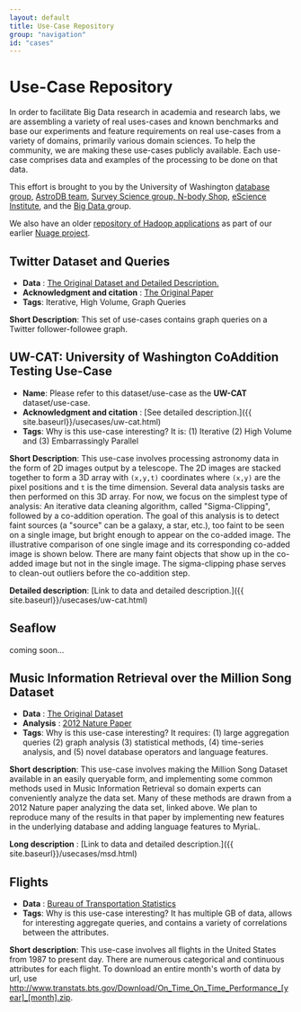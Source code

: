 ```yaml
---
layout: default
title: Use-Case Repository
group: "navigation"
id: "cases"
---
```


# Use-Case Repository

In order to facilitate Big Data research in academia and research labs, we are assembling a variety of real uses-cases and known benchmarks and base our experiments and feature requirements on real use-cases from a variety of domains, primarily various domain sciences. To help the community, we are making these use-cases publicly available. Each use-case comprises data and examples of the processing to be done on that data.

This effort is brought to you by the University of Washington [database group](http://db.cs.washington.edu), [AstroDB team](http://db.cs.washington.edu/astrodb/), [Survey Science group,](http://ssg.astro.washington.edu/home_ssg.shtml)[ N-body Shop](http://www-hpcc.astro.washington.edu/), [eScience Institute](http://escience.washington.edu/), and the [Big Data ](http://bigdata.cs.washington.edu)group.

We also have an older [repository of Hadoop applications](http://nuage.cs.washington.edu/repository.php) as part of our earlier [Nuage project](http://nuage.cs.washington.edu).

## Twitter Dataset and Queries

* **Data** : [The Original Dataset and Detailed Description.](https://an.kaist.ac.kr/traces/WWW2010.html)
* **Acknowledgment and citation** : [The Original Paper](https://an.kaist.ac.kr/~haewoon/papers/2010-www-twitter.pdf)
* **Tags**: Iterative, High Volume, Graph Queries

**Short Description**: This set of use-cases contains graph queries on a Twitter follower-followee graph. 

## UW-CAT: University of Washington CoAddition Testing Use-Case

* **Name**: Please refer to this dataset/use-case as the **UW-CAT** dataset/use-case.
* **Acknowledgment and citation** : [See detailed description.]({{ site.baseurl}}/usecases/uw-cat.html)
* **Tags**: Why is this use-case interesting? It is: (1) Iterative (2) High Volume and (3) Embarrassingly Parallel

**Short Description**: This use-case involves processing astronomy data in the form of 2D images output by a telescope. The 2D images are stacked together to form a 3D array with `(x,y,t)` coordinates where `(x,y)` are the pixel positions and `t` is the time dimension. Several data analysis tasks are then performed on this 3D array. For now, we focus on the simplest type of analysis: An iterative data cleaning algorithm, called "Sigma-Clipping", followed by a co-addition operation. The goal of this analysis is to detect faint sources (a "source" can be a galaxy, a star, etc.), too faint to be seen on a single image, but bright enough to appear on the co-added image. The illustrative comparison of one single image and its corresponding co-added image is shown below. There are many faint objects that show up in the co-added image but not in the single image. The sigma-clipping phase serves to clean-out outliers before the co-addition step.

**Detailed description**: [Link to data and detailed description.]({{ site.baseurl}}/usecases/uw-cat.html)

## Seaflow

coming soon...

## Music Information Retrieval over the Million Song Dataset

* **Data** : [The Original Dataset](http://labrosa.ee.columbia.edu/millionsong/)
* **Analysis** : [2012 Nature Paper](http://www.nature.com/srep/2012/120726/srep00521/full/srep00521.html)
* **Tags**: Why is this use-case interesting? It requires: (1) large aggregation queries (2) graph analysis (3) statistical methods, (4) time-series analysis, and (5) novel database operators and language features.

**Short description**: This use-case involves making the Million Song Dataset available in an easily queryable form, and implementing some common methods used in Music Information Retrieval so domain experts can conveniently analyze the data set. Many of these methods are drawn from a 2012 Nature paper analyzing the data set, linked above. We plan to reproduce many of the results in that paper by implementing new features in the underlying database and adding language features to MyriaL.

**Long description** : [Link to data and detailed description.]({{ site.baseurl}}/usecases/msd.html)

## Flights

* **Data** : [Bureau of Transportation Statistics](https://www.transtats.bts.gov/)
* **Tags**: Why is this use-case interesting? It has multiple GB of data, allows for interesting aggregate queries, and contains a variety of correlations between the attributes.

**Short description**: This use-case involves all flights in the United States from 1987 to present day. There are numerous categorical and continuous attributes for each flight. To download an entire month's worth of data by url, use http://www.transtats.bts.gov/Download/On_Time_On_Time_Performance_[year]_[month].zip.

